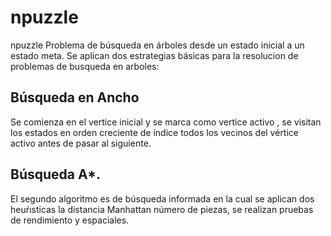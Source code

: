# npuzzle
npuzzle
Problema de búsqueda en árboles desde un estado inicial a un estado meta.
Se aplican dos estrategias básicas para la resolucion de problemas de busqueda en arboles:
## Búsqueda en Ancho 
Se comienza en el vertice inicial  y se marca como vertice activo , se visitan los estados en orden creciente
de índice todos los vecinos del vértice activo antes de pasar al siguiente.
## Búsqueda A*. 
El segundo algoritmo es de búsqueda informada en la cual se aplican dos heuŕısticas la distancia Manhattan número de piezas, se realizan pruebas de rendimiento y espaciales.

